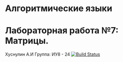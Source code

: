 # Алгоритмические языки
# Лабораторная работа №7: Матрицы.
Хуснулин А.И Группа: ИУ8 - 24
[![Build Status](https://travis-ci.org/AndrewKhusnulin/Lab7-2.svg?branch=master)](https://travis-ci.org/AndrewKhusnulin/Lab7-2)

